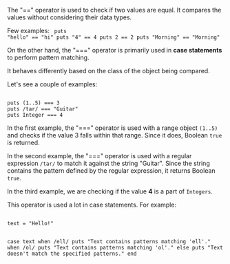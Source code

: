The "==" operator is used
to check if two values
are equal.
It compares the values without
considering their data types.

Few examples:
<codeblock language="ruby" type="lesson">
<code>
puts "hello" == "hi"
puts "4" == 4
puts 2 == 2
puts "Morning" == "Morning"
</code>
</codeblock>

On the other hand, the "==="
operator is primarily used in
**case statements** to perform
pattern matching.

It behaves differently based
on the class of the object
being compared.

Let's see a couple of examples:

<codeblock language="ruby" type="lesson">
<code>
puts (1..5) === 3
puts /tar/ === "Guitar"
puts Integer === 4
</code>
</codeblock>

In the first example, the "==="
operator is used with a range
object `(1..5)` and checks if
the value 3 falls within that 
range. Since it does, Boolean 
`true` is returned.

In the second example, the "==="
operator is used with a regular
expression `/tar/` to match it
against the string "Guitar".
Since the string contains the
pattern defined by the regular
expression, it returns
Boolean `true`.

In the third example, we are checking
if the value **4** is a part of `Integers`.

This operator is used a lot
in case statements.
For example:

<codeblock language="ruby" type="lesson">
<code>
text = "Hello!"

case text
when /ell/
  puts "Text contains patterns matching 'ell'."
when /ol/
  puts "Text contains patterns matching 'ol'."
else
  puts "Text doesn't match the specified patterns."
end
</code>
</codeblock>
